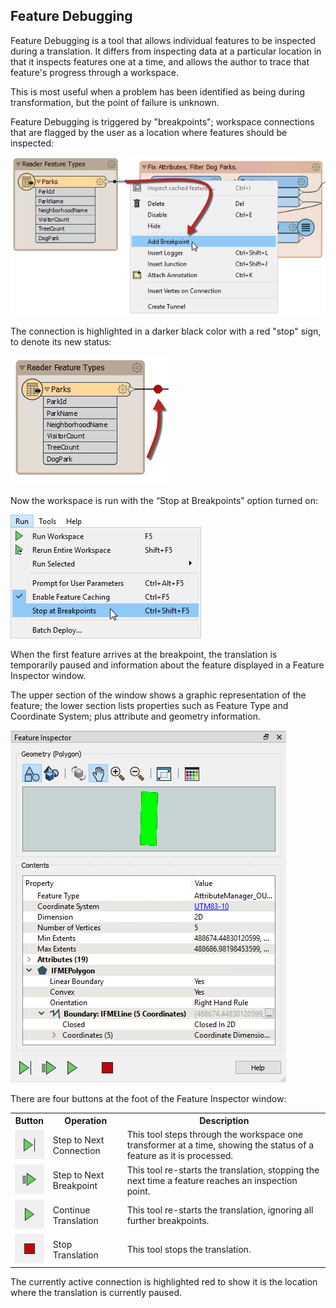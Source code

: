 ## Feature Debugging ##
Feature Debugging is a tool that allows individual features to be inspected during a translation. It differs from inspecting data at a particular location in that it inspects features one at a time, and allows the author to trace that feature's progress through a workspace.

This is most useful when a problem has been identified as being during transformation, but the point of failure is unknown.

Feature Debugging is triggered by "breakpoints"; workspace connections that are flagged by the user as a location where features should be inspected:

![](./Images/Img5.058.AddBreakpoint.png)

The connection is highlighted in a darker black color with a red "stop" sign, to denote its new status:

![](./Images/Img5.059.BreakpointOnCanvas.png)

Now the workspace is run with the “Stop at Breakpoints” option turned on:

![](./Images/Img5.060.RunWithBreakpoint.png)


When the first feature arrives at the breakpoint, the translation is temporarily paused and information about the feature displayed in a Feature Inspector window.

The upper section of the window shows a graphic representation of the feature; the lower section lists properties such as Feature Type and Coordinate System; plus attribute and geometry information.

![](./Images/Img5.061.InspectionDialog.png)

There are four buttons at the foot of the Feature Inspector window:

<table>

<tr>
<th>Button</th>
<th>Operation</th>
<th>Description</th>
</tr>

<tr>
<td><img src="./Images/Img5.062.InspectionDialogNextStepIcon.png"></td>
<td>Step to Next Connection</td>
<td>This tool steps through the workspace one transformer at a time, showing the status of a feature as it is processed.</td>
</tr>

<tr>
<td><img src="./Images/Img5.063.InspectionDialogNextBreakpointIcon.png"></td>
<td>Step to Next Breakpoint</td>
<td>This tool re-starts the translation, stopping the next time a feature reaches an inspection point.</td>
</tr>

<tr>
<td><img src="./Images/Img5.064.InspectionDialogPlayIcon.png"></td>
<td>Continue Translation</td>
<td>This tool re-starts the translation, ignoring all further breakpoints.</td>
</tr>

<tr>
<td><img src="./Images/Img5.065.InspectionDialogRunIcon.png"></td>
<td>Stop Translation</td>
<td>This tool stops the translation.</td>
</tr>

</table>

The currently active connection is highlighted red to show it is the location where the translation is currently paused.
